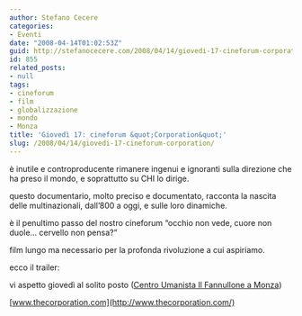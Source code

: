 ```yaml
---
author: Stefano Cecere
categories:
- Eventi
date: "2008-04-14T01:02:53Z"
guid: http://stefanocecere.com/2008/04/14/giovedi-17-cineforum-corporation/
id: 855
related_posts:
- null
tags:
- cineforum
- film
- globalizzazione
- mondo
- Monza
title: 'Giovedì 17: cineforum &quot;Corporation&quot;'
slug: /2008/04/14/giovedi-17-cineforum-corporation/
---
```


è inutile e controproducente rimanere ingenui e ignoranti sulla direzione che ha preso il mondo, e soprattutto su CHI lo dirige.
  
questo documentario, molto preciso e documentato, racconta la nascita delle multinazionali, dall&#8217;800 a oggi, e sulle loro dinamiche.
  
è il penultimo passo del nostro cineforum &#8220;occhio non vede, cuore non duole&#8230; cervello non pensa?&#8221;
  
film lungo ma necessario per la profonda rivoluzione a cui aspiriamo.

ecco il trailer:

vi aspetto giovedì al solito posto ([Centro Umanista Il Fannullone a Monza](http://www.ilfannullone.it/spazio/cartina/))

[www.thecorporation.com](http://www.thecorporation.com/)